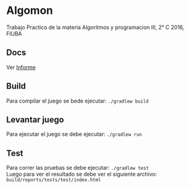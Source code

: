 # Algomon
Trabajo Practico de la materia Algoritmos y programacion III, 2° C 2016, FIUBA
## Docs
Ver [Informe](docs/report)
## Build
Para compilar el juego se bede ejecutar: ```./gradlew build```
## Levantar juego
Para ejecutar el juego se debe ejecutar: ```./gradlew run```
## Test
Para correr las pruebas se debe ejecutar: ```./gradlew test```  
Luego para ver el resultado se debe ver el siguiente archivo: ```build/reports/tests/test/index.html```
